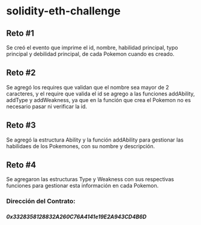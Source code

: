 # solidity-eth-challenge
<h2>Reto #1</h2>
Se creó el evento que imprime el id, nombre, habilidad principal, typo principal y debilidad principal, de cada Pokemon cuando es creado.
<h2>Reto #2</h2>
Se agregó los requires que validan que el nombre sea mayor de 2 caracteres, y el require que valida el id se agrego a las funciones addAbility, addType y addWeakness, ya que en la función que crea el Pokemon no es necesario pasar ni verificar la id.
<h2>Reto #3</h2>
Se agregó la estructura Ability y la función addAbility para gestionar las habilidaes de los Pokemones, con su nombre y descripción.
<h2>Reto #4</h2>
Se agregaron las estructuras Type y Weakness con sus respectivas funciones para gestionar esta información en cada Pokemon.
<h3>Dirección del Contrato:<h3/>
  <h5>0x3328358128832A260C76A4141e19E2A943CD4B6D</h5>
